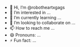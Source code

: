 - 👋 Hi, I’m @robotheartxgags
- 👀 I’m interested in ...
- 🌱 I’m currently learning ...
- 💞️ I’m looking to collaborate on ...
- 📫 How to reach me ...
- 😄 Pronouns: ...
- ⚡ Fun fact: ...

<!---
robotheartxgags/robotheartxgags is a ✨ special ✨ repository because its `README.md` (this file) appears on your GitHub profile.
You can click the Preview link to take a look at your changes.
--->
